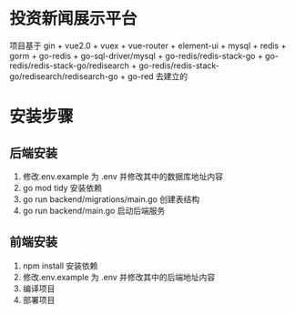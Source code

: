 # 投资新闻展示平台
项目基于 gin + vue2.0 + vuex + vue-router + element-ui + mysql + redis + gorm + go-redis + go-sql-driver/mysql + go-redis/redis-stack-go + go-redis/redis-stack-go/redisearch + go-redis/redis-stack-go/redisearch/redisearch-go + go-red
去建立的

# 安装步骤
## 后端安装
1. 修改.env.example 为 .env 并修改其中的数据库地址内容
2. go mod tidy 安装依赖
3. go run backend/migrations/main.go 创建表结构
4. go run backend/main.go 启动后端服务

##  前端安装
1. npm install 安装依赖
2. 修改.env.example 为 .env 并修改其中的后端地址内容
3. 编译项目
4. 部署项目
